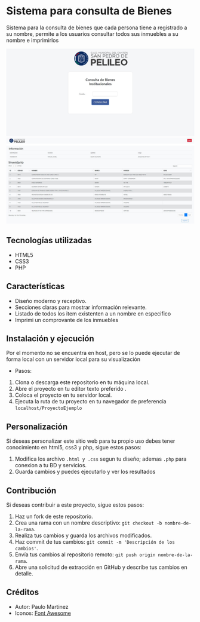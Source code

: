 # Sistema para consulta de Bienes

Sistema para la consulta de bienes que cada persona tiene a registrado a su nombre, permite a los usuarios consultar todos sus inmuebles a su nombre e imprimirlos 

![Captura de pantalla del portafolio web](SM1.jpg)
![Captura de pantalla del portafolio web](SM2.jpg)

## Tecnologías utilizadas

- HTML5
- CSS3
- PHP

## Características

- Diseño moderno y receptivo.
- Secciones claras para mostrar información relevante.
- Listado de todos los item existenten a un nombre en especifico
- Imprimi un comprovante de los inmuebles

## Instalación y ejecución
Por el momento no se encuentra en host, pero se lo puede ejecutar de forma local con un servidor local para su visualización
- Pasos:
1. Clona o descarga este repositorio en tu máquina local.
2. Abre el proyecto en tu editor texto preferido .
3. Coloca el proyecto en tu servidor local.
4. Ejecuta la ruta de tu proyecto en tu navegador de preferencia `localhost/ProyectoEjemplo`

## Personalización

Si deseas personalizar este sitio web para tu propio uso debes tener conocimiento en html5, css3 y php, sigue estos pasos:

1. Modifica los archivo `.html y .css` segun tu diseño; ademas `.php` para conexion a tu BD y servicios.
2. Guarda cambios y puedes ejecutarlo y ver los resultados

## Contribución

Si deseas contribuir a este proyecto, sigue estos pasos:

1. Haz un fork de este repositorio.
2. Crea una rama con un nombre descriptivo: `git checkout -b nombre-de-la-rama`.
3. Realiza tus cambios y guarda los archivos modificados.
4. Haz commit de tus cambios: `git commit -m 'Descripción de los cambios'`.
5. Envía tus cambios al repositorio remoto: `git push origin nombre-de-la-rama`.
6. Abre una solicitud de extracción en GitHub y describe tus cambios en detalle.

## Créditos

- Autor: Paulo Martinez
- Iconos: [Font Awesome](https://fontawesome.com)



